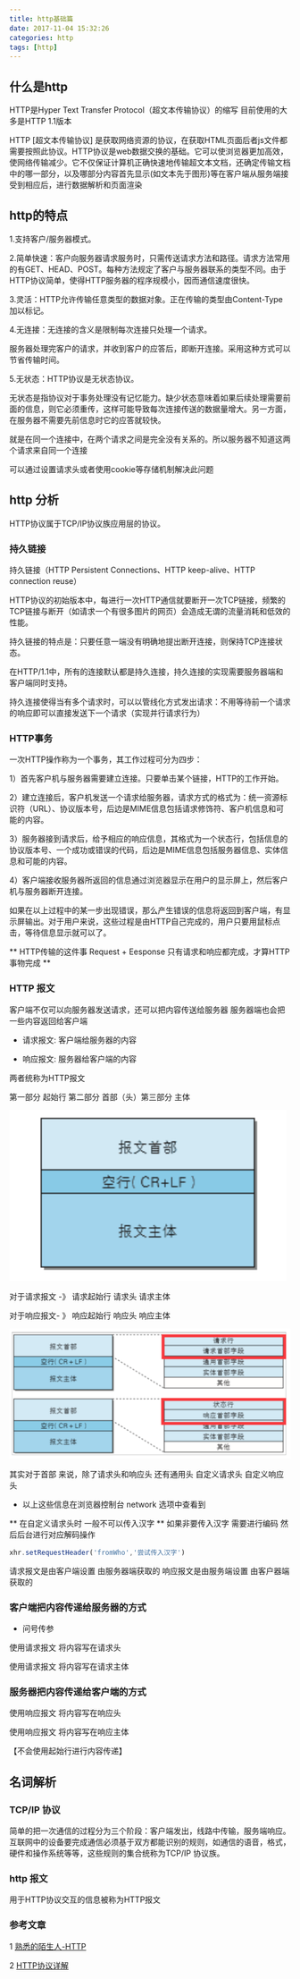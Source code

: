 ```yaml
---
title: http基础篇
date: 2017-11-04 15:32:26
categories: http
tags: [http]
---
```


## 什么是http

HTTP是Hyper Text Transfer Protocol（超文本传输协议）的缩写  目前使用的大多是HTTP 1.1版本

<!--more-->

HTTP [超文本传输协议] 是获取网络资源的协议，在获取HTML页面后者js文件都需要按照此协议。HTTP协议是web数据交换的基础。它可以使浏览器更加高效，使网络传输减少。它不仅保证计算机正确快速地传输超文本文档，还确定传输文档中的哪一部分，以及哪部分内容首先显示(如文本先于图形)等在客户端从服务端接受到相应后，进行数据解析和页面渲染

## http的特点

1.支持客户/服务器模式。

2.简单快速：客户向服务器请求服务时，只需传送请求方法和路径。请求方法常用的有GET、HEAD、POST。每种方法规定了客户与服务器联系的类型不同。由于HTTP协议简单，使得HTTP服务器的程序规模小，因而通信速度很快。

3.灵活：HTTP允许传输任意类型的数据对象。正在传输的类型由Content-Type加以标记。

4.无连接：无连接的含义是限制每次连接只处理一个请求。

服务器处理完客户的请求，并收到客户的应答后，即断开连接。采用这种方式可以节省传输时间。

5.无状态：HTTP协议是无状态协议。

无状态是指协议对于事务处理没有记忆能力。缺少状态意味着如果后续处理需要前面的信息，则它必须重传，这样可能导致每次连接传送的数据量增大。另一方面，在服务器不需要先前信息时它的应答就较快。

就是在同一个连接中，在两个请求之间是完全没有关系的。所以服务器不知道这两个请求来自同一个连接

可以通过设置请求头或者使用cookie等存储机制解决此问题

## http 分析

HTTP协议属于TCP/IP协议族应用层的协议。

### 持久链接

持久链接（HTTP Persistent Connections、HTTP keep-alive、HTTP connection reuse）

HTTP协议的初始版本中，每进行一次HTTP通信就要断开一次TCP链接，频繁的TCP链接与断开（如请求一个有很多图片的网页）会造成无谓的流量消耗和低效的性能。

持久链接的特点是：只要任意一端没有明确地提出断开连接，则保持TCP连接状态。

在HTTP/1.1中，所有的连接默认都是持久连接，持久连接的实现需要服务器端和客户端同时支持。

持久连接使得当有多个请求时，可以以管线化方式发出请求：不用等待前一个请求的响应即可以直接发送下一个请求（实现并行请求行为）

### HTTP事务

一次HTTP操作称为一个事务，其工作过程可分为四步：

1）首先客户机与服务器需要建立连接。只要单击某个链接，HTTP的工作开始。

2）建立连接后，客户机发送一个请求给服务器，请求方式的格式为：统一资源标识符（URL）、协议版本号，后边是MIME信息包括请求修饰符、客户机信息和可能的内容。

3）服务器接到请求后，给予相应的响应信息，其格式为一个状态行，包括信息的协议版本号、一个成功或错误的代码，后边是MIME信息包括服务器信息、实体信息和可能的内容。

4）客户端接收服务器所返回的信息通过浏览器显示在用户的显示屏上，然后客户机与服务器断开连接。

如果在以上过程中的某一步出现错误，那么产生错误的信息将返回到客户端，有显示屏输出。对于用户来说，这些过程是由HTTP自己完成的，用户只要用鼠标点击，等待信息显示就可以了。

** HTTP传输的这件事 Request + Eesponse  只有请求和响应都完成，才算HTTP事物完成 **

### HTTP 报文

客户端不仅可以向服务器发送请求，还可以把内容传送给服务器  服务器端也会把一些内容返回给客户端

* 请求报文: 客户端给服务器的内容

* 响应报文: 服务器给客户端的内容

两者统称为HTTP报文

第一部分 起始行 第二部分 首部（头）第三部分 主体

![message](/img/http/message.png)

对于请求报文 -》  请求起始行 请求头 请求主体

对于响应报文- 》  响应起始行 响应头 响应主体

![message](/img/http/message2.png)

其实对于首部 来说，除了请求头和响应头 还有通用头 自定义请求头 自定义响应头

* 以上这些信息在浏览器控制台 network 选项中查看到

** 在自定义请求头时 一般不可以传入汉字 ** 如果非要传入汉字 需要进行编码 然后后台进行对应解码操作

```javascript
xhr.setRequestHeader('fromWho','尝试传入汉字')
```

请求报文是由客户端设置 由服务器端获取的  响应报文是由服务端设置 由客户器端获取的

### 客户端把内容传递给服务器的方式

* 问号传参

使用请求报文 将内容写在请求头

使用请求报文 将内容写在请求主体

### 服务器把内容传递给客户端的方式

使用响应报文 将内容写在响应头

使用响应报文 将内容写在响应主体

【不会使用起始行进行内容传递】

## 名词解析

### TCP/IP 协议

简单的把一次通信的过程分为三个阶段：客户端发出，线路中传输，服务端响应。互联网中的设备要完成通信必须基于双方都能识别的规则，如通信的语音，格式，硬件和操作系统等等，这些规则的集合统称为TCP/IP 协议族。

### http 报文

用于HTTP协议交互的信息被称为HTTP报文


### 参考文章

1 [熟悉的陌生人-HTTP](http://www.jianshu.com/p/99dc1f8f62bf)

2 [HTTP协议详解](http://www.jianshu.com/p/7275aa3e4a13)
